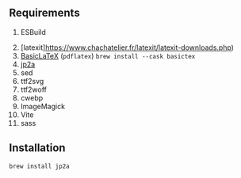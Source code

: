 ## Requirements

<!-- 1. [Deno](https://deno.land/#installation) -->
1. ESBuild
<!-- 2. [Cairo](https://www.cairographics.org/download/) `brew install cairo` -->
2. [latexit]https://www.chachatelier.fr/latexit/latexit-downloads.php)
3. [BasicLaTeX](https://tex.stackexchange.com/questions/307483/setting-up-basictex-homebrew) (`pdflatex`) `brew install --cask basictex`
4. [jp2a](https://formulae.brew.sh/formula/jp2a)
5. sed
6. ttf2svg
7. ttf2woff
8. cwebp
9. ImageMagick
10. Vite
11. sass

## Installation

```brew install jp2a```
